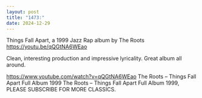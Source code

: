 ```yaml
---
layout: post
title: "1473:"
date: 2024-12-29
---
```


Things Fall Apart, a 1999 Jazz Rap album by The Roots
https://youtu.be/qQGtNA6WEao

Clean, interesting production and impressive lyricality. Great album all around.

https://www.youtube.com/watch?v=qQGtNA6WEao
The Roots  – Things Fall Apart Full Album 1999
The Roots  – Things Fall Apart Full Album 1999, PLEASE SUBSCRIBE FOR MORE CLASSICS.
